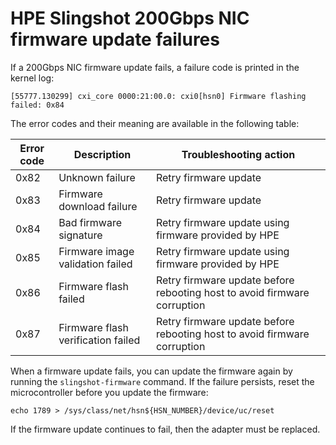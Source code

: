 
# HPE Slingshot 200Gbps NIC firmware update failures

If a 200Gbps NIC firmware update fails, a failure code is printed in the kernel log:

```screen
[55777.130299] cxi_core 0000:21:00.0: cxi0[hsn0] Firmware flashing failed: 0x84
```

The error codes and their meaning are available in the following table:

| Error code | Description                        | Troubleshooting action                                                   |
|------------|------------------------------------|--------------------------------------------------------------------------|
| 0x82       | Unknown failure                    | Retry firmware update                                                    |
| 0x83       | Firmware download failure          | Retry firmware update                                                    |
| 0x84       | Bad firmware signature             | Retry firmware update using firmware provided by HPE                     |
| 0x85       | Firmware image validation failed   | Retry firmware update using firmware provided by HPE                     |
| 0x86       | Firmware flash failed              | Retry firmware update before rebooting host to avoid firmware corruption |
| 0x87       | Firmware flash verification failed | Retry firmware update before rebooting host to avoid firmware corruption |

When a firmware update fails, you can update the firmware again by running the `slingshot-firmware`
command. If the failure persists, reset the microcontroller before you update the firmware:

```screen
echo 1789 > /sys/class/net/hsn${HSN_NUMBER}/device/uc/reset
```

If the firmware update continues to fail, then the adapter must be replaced.
